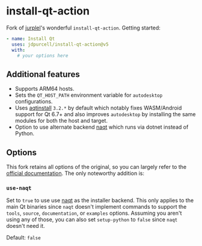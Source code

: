 # install-qt-action
Fork of [jurplel](https://github.com/jurplel)'s wonderful `install-qt-action`. Getting started:

```yml
- name: Install Qt
  uses: jdpurcell/install-qt-action@v5
  with:
    # your options here
```

## Additional features
* Supports ARM64 hosts.
* Sets the `QT_HOST_PATH` environment variable for `autodesktop` configurations.
* Uses [aqtinstall](https://github.com/miurahr/aqtinstall) `3.2.*` by default which notably fixes WASM/Android support for Qt 6.7+ and also improves `autodesktop` by installing the same modules for both the host and target.
* Option to use alternate backend [naqt](https://github.com/jdpurcell/naqt) which runs via dotnet instead of Python.

## Options
This fork retains all options of the original, so you can largely refer to the [official documentation](https://github.com/jurplel/install-qt-action#options). The only noteworthy addition is:

### `use-naqt`
Set to `true` to use use [naqt](https://github.com/jdpurcell/naqt) as the installer backend. This only applies to the main Qt binaries since `naqt` doesn't implement commands to support the `tools`, `source`, `documentation`, or `examples` options. Assuming you aren't using any of those, you can also set `setup-python` to `false` since `naqt` doesn't need it.

Default: `false`
